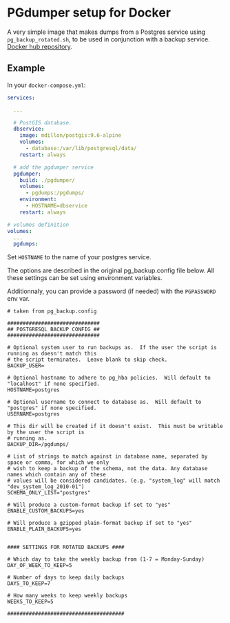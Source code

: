 # PGdumper setup for Docker

A very simple image that makes dumps from a Postgres service using `pg_backup_rotated.sh`, to be used in conjunction with a backup service. [Docker hub repository](https://hub.docker.com/r/olivierdalang/pgdumper/).

## Example

In your `docker-compose.yml`:

```yaml
services:

  ...

  # PostGIS database.
  dbservice:
    image: mdillon/postgis:9.6-alpine
    volumes:
      - database:/var/lib/postgresql/data/
    restart: always

  # add the pgdumper service
  pgdumper:
    build: ./pgdumper/
    volumes:
      - pgdumps:/pgdumps/
    environment:
      - HOSTNAME=dbservice
    restart: always

# volumes definition
volumes:
  ...
  pgdumps:
```

Set `HOSTNAME` to the name of your postgres service.

The options are described in the original pg_backup.config file below.
All these settings can be set using environment variables.

Additionnaly, you can provide a password (if needed) with the `PGPASSWORD` env var.

```
# taken from pg_backup.config

##############################
## POSTGRESQL BACKUP CONFIG ##
##############################
 
# Optional system user to run backups as.  If the user the script is running as doesn't match this
# the script terminates.  Leave blank to skip check.
BACKUP_USER=
 
# Optional hostname to adhere to pg_hba policies.  Will default to "localhost" if none specified.
HOSTNAME=postgres
 
# Optional username to connect to database as.  Will default to "postgres" if none specified.
USERNAME=postgres

# This dir will be created if it doesn't exist.  This must be writable by the user the script is
# running as.
BACKUP_DIR=/pgdumps/

# List of strings to match against in database name, separated by space or comma, for which we only
# wish to keep a backup of the schema, not the data. Any database names which contain any of these
# values will be considered candidates. (e.g. "system_log" will match "dev_system_log_2010-01")
SCHEMA_ONLY_LIST="postgres"
 
# Will produce a custom-format backup if set to "yes"
ENABLE_CUSTOM_BACKUPS=yes
 
# Will produce a gzipped plain-format backup if set to "yes"
ENABLE_PLAIN_BACKUPS=yes
 
 
#### SETTINGS FOR ROTATED BACKUPS ####
 
# Which day to take the weekly backup from (1-7 = Monday-Sunday)
DAY_OF_WEEK_TO_KEEP=5
 
# Number of days to keep daily backups
DAYS_TO_KEEP=7
 
# How many weeks to keep weekly backups
WEEKS_TO_KEEP=5
 
######################################
```
